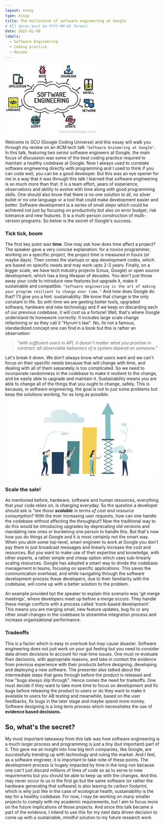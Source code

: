 ```yaml
---
layout: essay
type: essay
title: The multiverse of software engineering at Google
# All dates must be YYYY-MM-DD format!
date: 2022-02-08
labels:
  - Software Engineering
  - Coding practice
  - Review
---
```


<img class="ui medium right floated rounded image" src="../images/software-engineering.jpg">

Welcome to GCU (Google Coding Universe) and this essay will walk you through my review on an ACM tech talk `"Software Enineering at Google"`. In this talk, featuring two senior software engineers at Google, the main focus of discussion was some of the best coding practice required to maintain a healthy codebase at Google. Now I always used to correlate software engineering directly with programming and I used to think if you can code well, you can be a good developer. But this was an eye opener for me in a way that it was through this talk I learned that software engineering is so much more than that. It is a team effort, years of experience, observations and ability to evolve with time along with good programming skills. One should also know that there is no one solution to all, no silver bullet or no one language or a tool that could make development easier and better. Software development is a series of small steps which could be achieved not just by focusing on productivity but also on error budget, risk tolerance and new features. It is a multi-person construction of multi-version programs. So below is the secret of Google's success.

### Tick tick, boom

The first key point was **time**. One may ask how does time affect a project? The speaker gave a very concise explanation: for a novice programmer, working on a specifiic project, the project time is measured in hours (or maybe days). Then comes the startups or app development codes, which are based on specific needs and may work upto 2-3 years. Finally, on a bigger scale, we have tech industry projects (Linux, Google) or open source development, which has a long lifespan of decades. You don't just throw away your code to introduce new features but upgrade it, make it sustainable and compatible. `"Software engineering is the art of making your program resilient to change over time."` And how does Google do that? I'll give you a hint: sustainability. We know that change is the only constant in life. So with time we are geeting better tools, upgraded software, hardware and new technology and if we keep on discarding each of our previous codebase, it will cost us a fortune! Well, that's where Google understand its homework correctly. It includes large scale change refactoring or as they call it "Hyrum's law". No, its not a famous, standardized concept one can find in a book but this is rather an observation:

> *"with sufficient users in API, it doesn’t matter what you promise in contract: all observable behaviors of a system depend on someone."*

Let's break it down. We don't always know what users want and we can't focus on their specific needs because that will change with time, and dealing with all of them separately is too complicated. So we need to incorporate randomness in the codebase to make it resilient to the change, and be easily able to upgrade and maintain it. Sustainability means you are able to change all of the things that you ought to change, safely. This is because, in software engineering, the goal is not to just solve problems but keep the solutions working, for as long as possible.

<img class="ui medium left floated rounded image" src="../images/software-scalability.jpg">

### Scale the sale!

As mentioned before, hardware, software and human resources, everything that your code relies on, is changing everyday. So the question a developer should ask is *"are those  **scalable** in terms of cost and resource consumption?* With the ever increasing user requests, how can one handle the codebase without affecting the throughput? Now the traditional way to do this would be introducing upgrades by deprecating old versions and mandating new ones or burdening one person to handle this. But that's now how you do things at Google and it is most certainly not the smart way. When you skim some top-level, smart engineer to work at Google you don't pay them to just broadcast messages and linearly increase the cost and resources. But you want to make use of their expertise and knowledge, with other experts, a rather simple and cheap option which uses sub-linearly scaling resources. Google has adopted a smart way to divide the codebase management in teams, focusing on specific applications. This saves the communication overhead, and while navigating through the software development process these developers, due to their familiarity with the codebase, will come up with a better solution to the problem.

An example provided byt the speaker to explain this scenario was 'git merge meetings', where developers meet up before a merge occurs. They handle these merge conflicts with a process called 'trunk-based development'. This means you are merging small, new feature updates, bug fix or any other small changes in the codebase to streamline integration process and increase organizational performance.

### Tradeoffs

This is a factor which is easy to overlook but may cause disaster. Software engineering does not just work on your gut feeling but you need to consider data driven decisions to account for real-time issues. One must re-evaluate their decisions, with appropriate reasons, and take in context the evidence from previous experience with their products before designing, developing and deploying a new software. The presenter also talked about the intermediate steps that goes through before the product is released and how "bugs always slip through". Hence comes the need for tradeoffs. One must decide if they want to take more time to focus on development and fix bugs before releasing the product to users or do they want to make it available to users for AB testing and meanwhile, based on the user feedbacks, fix bugs in the later stage and maybe spend more money. Software designing is a long term process which necessitates the use of **evidence based decisions.** 

## So, what's the secret?

My most important takeaway from this talk was how software engineering is a much larger process and programming is just a tiny (but important) part of it. This gave me an insight into how big tech companies, like Google, are successfully trending up with technology and ruling the market. And I feel, as a software engineer, it is important to take note of these points. The development process is hugely impacted by time in the long-run because one can't just discard millions of lines of code so as to serve to new requirements but you should be able to keep up with the changes. And this may never occur to us in the first go but the same software (or rather the hardware generating that software) is also leaving its carbon footprint, which is why just like in the case of ecological health, sustainability is the key for a healthy codebase. For now, I may be working on many smaller projects to comply with my academic requirements, but I aim to focus more on the future implications of those projects. And since this talk became a part of the evidence, I intend to use this for my next data driven decision to come up with a sustainable, mindful solution to my future research work.

